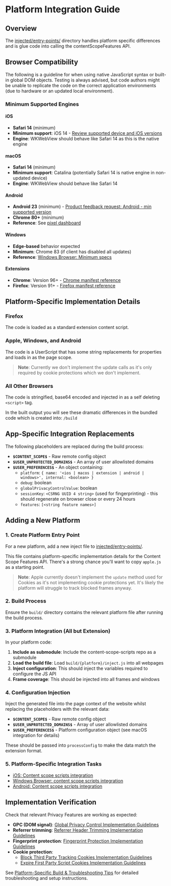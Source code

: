 # Platform Integration Guide

## Overview

The [injected/entry-points/](https://github.com/duckduckgo/content-scope-scripts/tree/main/injected/entry-points) directory handles platform specific differences and is glue code into calling the contentScopeFeatures API.

## Browser Compatibility

The following is a guideline for when using native JavaScript syntax or built-in global DOM objects. Testing is always advised, but code authors might be unable to replicate the code on the correct application environments (due to hardware or an updated local environment).

### Minimum Supported Engines

#### iOS

- **Safari 14** (minimum)
- **Minimum support**: iOS 14 - [Review supported device and iOS versions](https://support.apple.com/en-us/102662)
- **Engine**: WKWebView should behave like Safari 14 as this is the native engine

#### macOS

- **Safari 14** (minimum)
- **Minimum support**: Catalina (potentially Safari 14 is native engine in non-updated device)
- **Engine**: WKWebView should behave like Safari 14

#### Android

- **Android 23** (minimum) - [Product feedback request: Android - min supported version](https://app.asana.com/1/137249556945/project/1175293949586521/task/1200982924050797?focus=true)
- **Chrome 80+** (minimum)
- **Reference**: See [pixel dashboard](https://app.asana.com/1/137249556945/project/908478224964033/task/1209367367171662?focus=true)

#### Windows

- **Edge-based** behavior expected
- **Minimum**: Chrome 83 (if client has disabled all updates)
- **Reference**: [Windows Browser: Minimum specs](https://app.asana.com/1/137249556945/project/908478224964033/task/1209367367171662?focus=true)

#### Extensions

- **Chrome**: Version 96+ - [Chrome manifest reference](https://github.com/duckduckgo/duckduckgo-privacy-extension/blob/249d8d6ebe38b9b8265ba311909c8971c422122c/browsers/chrome/manifest.json#L6)
- **Firefox**: Version 91+ - [Firefox manifest reference](https://github.com/duckduckgo/duckduckgo-privacy-extension/blob/249d8d6ebe38b9b8265ba311909c8971c422122c/browsers/firefox/manifest.json#L6)

## Platform-Specific Implementation Details

### Firefox

The code is loaded as a standard extension content script.

### Apple, Windows, and Android

The code is a UserScript that has some string replacements for properties and loads in as the page scope.

> **Note**: Currently we don't implement the update calls as it's only required by cookie protections which we don't implement.

### All Other Browsers

The code is stringified, base64 encoded and injected in as a self deleting `<script>` tag.

In the built output you will see these dramatic differences in the bundled code which is created into: `/build`

## App-Specific Integration Replacements

The following placeholders are replaced during the build process:

- **`$CONTENT_SCOPE$`** - Raw remote config object
- **`$USER_UNPROTECTED_DOMAINS$`** - An array of user allowlisted domains
- **`$USER_PREFERENCES$`** - An object containing:
    - `platform`: `{ name: '<ios | macos | extension | android | windows>', internal: <boolean> }`
    - `debug`: boolean
    - `globalPrivacyControlValue`: boolean
    - `sessionKey`: `<CSRNG UUID 4 string>` (used for fingerprinting) - this should regenerate on browser close or every 24 hours
    - `features`: `[<string feature names>]`

## Adding a New Platform

### 1. Create Platform Entry Point

For a new platform, add a new inject file to [injected/entry-points/](https://github.com/duckduckgo/content-scope-scripts/tree/main/injected/entry-points).

This file contains platform-specific implementation details for the Content Scope Features API. There's a strong chance you'll want to copy `apple.js` as a starting point.

> **Note**: Apple currently doesn't implement the `update` method used for Cookies as it's not implementing cookie protections yet. It's likely the platform will struggle to track blocked frames anyway.

### 2. Build Process

Ensure the `build/` directory contains the relevant platform file after running the build process.

### 3. Platform Integration (All but Extension)

In your platform code:

1. **Include as submodule**: Include the content-scope-scripts repo as a submodule
2. **Load the build file**: Load `build/{platform}/inject.js` into all webpages
3. **Inject configuration**: This should inject the variables required to configure the JS API
4. **Frame coverage**: This should be injected into all frames and windows

### 4. Configuration Injection

Inject the generated file into the page context of the website whilst replacing the placeholders with the relevant data:

- **`$CONTENT_SCOPE$`** - Raw remote config object
- **`$USER_UNPROTECTED_DOMAINS$`** - Array of user allowlisted domains
- **`$USER_PREFERENCES$`** - Platform configuration object (see macOS integration for details)

These should be passed into `processConfig` to make the data match the extension format.

### 5. Platform-Specific Integration Tasks

- [iOS: Content scope scripts integration](https://app.asana.com/1/137249556945/project/1201614831475344/task/1201631403895846)
- [Windows Browser: content scope scripts integration](https://app.asana.com/1/137249556945/project/1201614831475344/task/1201631403895850)
- [Android: Content scope scripts integration](https://app.asana.com/1/137249556945/project/1201614831475344/task/1201631403895848)

## Implementation Verification

Check that relevant Privacy Features are working as expected:

- **GPC (DOM signal)**: [Global Privacy Control Implementation Guidelines](https://app.asana.com/1/137249556945/project/1198207348643509/task/1200195761608650?focus=true)
- **Referrer trimming**: [Referrer Header Trimming Implementation Guidelines](https://app.asana.com/1/137249556945/project/1198207348643509/task/1200339587157290?focus=true)
- **Fingerprint protection**: [Fingerprint Protection Implementation Guidelines](https://app.asana.com/1/137249556945/project/1198207348643509/task/1200511341201907?focus=true)
- **Cookie protection**:
    - [Block Third Party Tracking Cookies Implementation Guidelines](https://app.asana.com/1/137249556945/project/1198207348643509/task/1200539099112751?focus=true)
    - [Expire First Party Script Cookies Implementation Guidelines](https://app.asana.com/1/137249556945/project/1198207348643509/task/1200364574828671?focus=true)

See [Platform-Specific Build & Troubleshooting Tips](./build-and-troubleshooting.md) for detailed troubleshooting and setup instructions.
